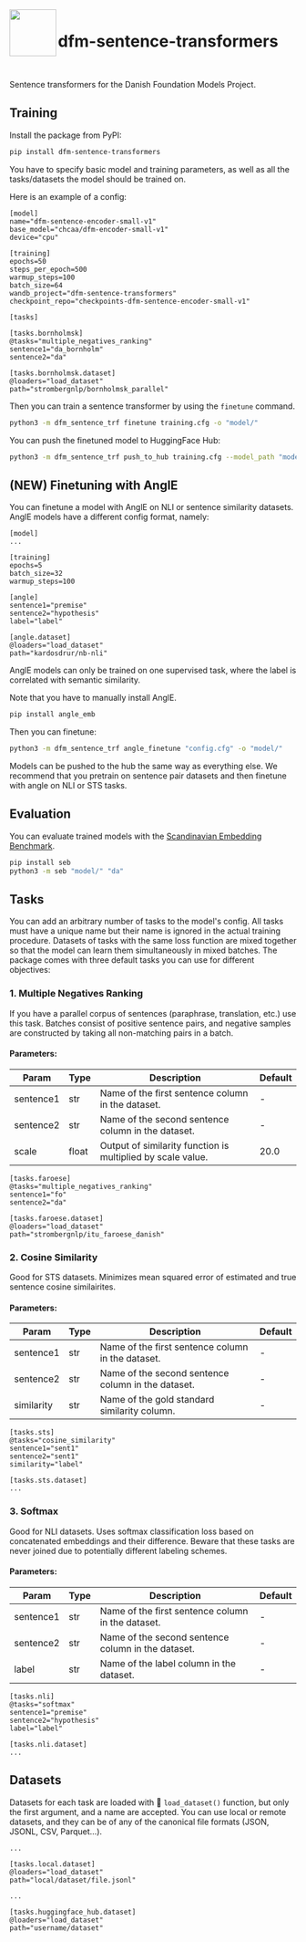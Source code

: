 <img align="left" width="82" height="82" src="assets/logo.svg">

# dfm-sentence-transformers

<br>

Sentence transformers for the Danish Foundation Models Project.

## Training

Install the package from PyPI:

```bash
pip install dfm-sentence-transformers
```

You have to specify basic model and training parameters, as well as all the tasks/datasets the model should be trained on.

Here is an example of a config:
```
[model]
name="dfm-sentence-encoder-small-v1"
base_model="chcaa/dfm-encoder-small-v1"
device="cpu"

[training]
epochs=50
steps_per_epoch=500
warmup_steps=100
batch_size=64
wandb_project="dfm-sentence-transformers"
checkpoint_repo="checkpoints-dfm-sentence-encoder-small-v1"

[tasks]

[tasks.bornholmsk]
@tasks="multiple_negatives_ranking"
sentence1="da_bornholm"
sentence2="da"

[tasks.bornholmsk.dataset]
@loaders="load_dataset"
path="strombergnlp/bornholmsk_parallel"

```

Then you can train a sentence transformer by using the `finetune` command.

```bash
python3 -m dfm_sentence_trf finetune training.cfg -o "model/"
```

You can push the finetuned model to HuggingFace Hub:

```bash
python3 -m dfm_sentence_trf push_to_hub training.cfg --model_path "model/"
```

## (__NEW__) Finetuning with AnglE

You can finetune a model with AnglE on NLI or sentence similarity datasets.
AnglE models have a different config format, namely:

```
[model]
...

[training]
epochs=5
batch_size=32
warmup_steps=100

[angle]
sentence1="premise"
sentence2="hypothesis"
label="label"

[angle.dataset]
@loaders="load_dataset"
path="kardosdrur/nb-nli"
```

AnglE models can only be trained on one supervised task,
where the label is correlated with semantic similarity.

Note that you have to manually install AnglE.

```bash
pip install angle_emb
```

Then you can finetune:

```bash
python3 -m dfm_sentence_trf angle_finetune "config.cfg" -o "model/"
```

Models can be pushed to the hub the same way as everything else.
We recommend that you pretrain on sentence pair datasets and then finetune with angle
on NLI or STS tasks.

## Evaluation

You can evaluate trained models with the [Scandinavian Embedding Benchmark](https://kennethenevoldsen.github.io/scandinavian-embedding-benchmark/).

```bash
pip install seb
python3 -m seb "model/" "da"
```

## Tasks

You can add an arbitrary number of tasks to the model's config.
All tasks must have a unique name but their name is ignored in the actual training procedure.
Datasets of tasks with the same loss function are mixed together so that the model can learn them simultaneously in mixed batches.
The package comes with three default tasks you can use for different objectives:

### 1. Multiple Negatives Ranking
If you have a parallel corpus of sentences (paraphrase, translation, etc.) use this task.
Batches consist of positive sentence pairs, and negative samples are constructed by taking all non-matching pairs in a batch.

#### Parameters:

Param | Type | Description | Default
----- | ---- | ----------- | -------
sentence1 | str | Name of the first sentence column in the dataset. | -
sentence2 | str | Name of the second sentence column in the dataset. | -
scale | float | Output of similarity function is multiplied by scale value. | 20.0

```
[tasks.faroese]
@tasks="multiple_negatives_ranking"
sentence1="fo"
sentence2="da"

[tasks.faroese.dataset]
@loaders="load_dataset"
path="strombergnlp/itu_faroese_danish"

```

### 2. Cosine Similarity
Good for STS datasets.
Minimizes mean squared error of estimated and true sentence cosine similairites.

#### Parameters:

Param | Type | Description | Default
----- | ---- | ----------- | -------
sentence1 | str | Name of the first sentence column in the dataset. | -
sentence2 | str | Name of the second sentence column in the dataset. | -
similarity | str | Name of the gold standard similarity column. | -

```
[tasks.sts]
@tasks="cosine_similarity"
sentence1="sent1"
sentence2="sent1"
similarity="label"

[tasks.sts.dataset]
...
```

### 3. Softmax
Good for NLI datasets. Uses softmax classification loss based on concatenated embeddings and their difference.
Beware that these tasks are never joined due to potentially different labeling schemes.

#### Parameters:

Param | Type | Description | Default
----- | ---- | ----------- | -------
sentence1 | str | Name of the first sentence column in the dataset. | -
sentence2 | str | Name of the second sentence column in the dataset. | -
label | str | Name of the label column in the dataset. | -

```
[tasks.nli]
@tasks="softmax"
sentence1="premise"
sentence2="hypothesis"
label="label"

[tasks.nli.dataset]
...
```

## Datasets

Datasets for each task are loaded with :hugs: `load_dataset()` function, but only the first argument, and a name are accepted.
You can use local or remote datasets, and they can be of any of the canonical file formats (JSON, JSONL, CSV, Parquet...).

```
...

[tasks.local.dataset]
@loaders="load_dataset"
path="local/dataset/file.jsonl"

...

[tasks.huggingface_hub.dataset]
@loaders="load_dataset"
path="username/dataset"
```


